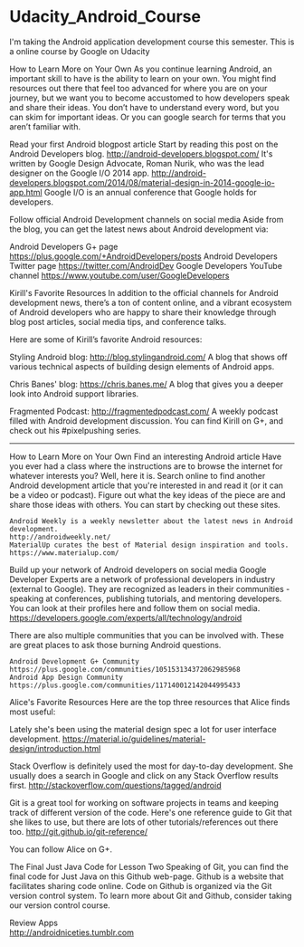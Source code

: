 # Udacity_Android_Course
I'm taking the Android application development course this semester. This is a online course by Google on Udacity



How to Learn More on Your Own
As you continue learning Android, an important skill to have is the ability to learn on your own. You might find resources out there that feel too advanced for where you are on your journey, but we want you to become accustomed to how developers speak and share their ideas. You don’t have to understand every word, but you can skim for important ideas. Or you can google search for terms that you aren’t familiar with.

Read your first Android blogpost article
Start by reading this post on the Android Developers blog. http://android-developers.blogspot.com/
It's written by Google Design Advocate, Roman Nurik, who was the lead designer on the Google I/O 2014 app. http://android-developers.blogspot.com/2014/08/material-design-in-2014-google-io-app.html
Google I/O is an annual conference that Google holds for developers.

Follow official Android Development channels on social media
Aside from the blog, you can get the latest news about Android development via:

Android Developers G+ page
https://plus.google.com/+AndroidDevelopers/posts
Android Developers Twitter page
https://twitter.com/AndroidDev
Google Developers YouTube channel
https://www.youtube.com/user/GoogleDevelopers

Kirill's Favorite Resources
In addition to the official channels for Android development news, there’s a ton of content online, and a vibrant ecosystem of Android developers who are happy to share their knowledge through blog post articles, social media tips, and conference talks.

Here are some of Kirill’s favorite Android resources:

Styling Android blog: http://blog.stylingandroid.com/
A blog that shows off various technical aspects of building design elements of Android apps.

Chris Banes' blog: https://chris.banes.me/
A blog that gives you a deeper look into Android support libraries.

Fragmented Podcast: http://fragmentedpodcast.com/
A weekly podcast filled with Android development discussion.
You can find Kirill on G+, and check out his #pixelpushing series.


____________________________________________________________________________________________________________

How to Learn More on Your Own
Find an interesting Android article
Have you ever had a class where the instructions are to browse the internet for whatever interests you? Well, here it is. Search online to find another Android development article that you're interested in and read it (or it can be a video or podcast). Figure out what the key ideas of the piece are and share those ideas with others. You can start by checking out these sites.

    Android Weekly is a weekly newsletter about the latest news in Android development.
    http://androidweekly.net/
    MaterialUp curates the best of Material design inspiration and tools.
    https://www.materialup.com/


Build up your network of Android developers on social media
Google Developer Experts are a network of professional developers in industry (external to Google). They are recognized as leaders in their communities - speaking at conferences, publishing tutorials, and mentoring developers. You can look at their profiles here and follow them on social media.
https://developers.google.com/experts/all/technology/android

There are also multiple communities that you can be involved with. These are great places to ask those burning Android questions.

    Android Development G+ Community
    https://plus.google.com/communities/105153134372062985968
    Android App Design Community
    https://plus.google.com/communities/117140012142044995433

Alice's Favorite Resources
Here are the top three resources that Alice finds most useful:

Lately she's been using the material design spec a lot for user interface development.
https://material.io/guidelines/material-design/introduction.html

Stack Overflow is definitely used the most for day-to-day development. She usually does a search in Google and click on any Stack Overflow results first.
http://stackoverflow.com/questions/tagged/android

Git is a great tool for working on software projects in teams and keeping track of different version of the code. Here's one reference guide to Git that she likes to use, but there are lots of other tutorials/references out there too.
http://git.github.io/git-reference/

You can follow Alice on G+.

The Final Just Java Code for Lesson Two
Speaking of Git, you can find the final code for Just Java on this Github web-page. Github is a website that facilitates sharing code online. Code on Github is organized via the Git version control system. To learn more about Git and Github, consider taking our version control course.


Review Apps  
http://androidniceties.tumblr.com
